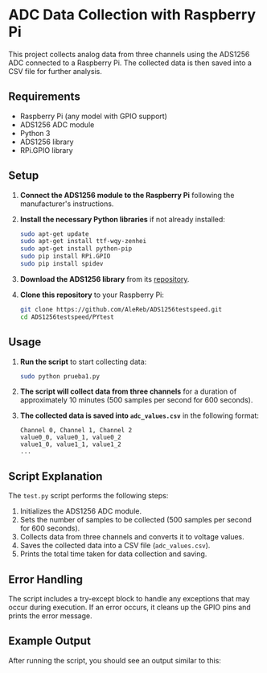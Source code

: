 # ADC Data Collection with Raspberry Pi

This project collects analog data from three channels using the ADS1256 ADC connected to a Raspberry Pi. The collected data is then saved into a CSV file for further analysis.

## Requirements

- Raspberry Pi (any model with GPIO support)
- ADS1256 ADC module
- Python 3
- ADS1256 library
- RPi.GPIO library

## Setup

1. **Connect the ADS1256 module to the Raspberry Pi** following the manufacturer's instructions.

2. **Install the necessary Python libraries** if not already installed:
    ```bash
    sudo apt-get update
    sudo apt-get install ttf-wqy-zenhei
    sudo apt-get install python-pip
    sudo pip install RPi.GPIO
    sudo pip install spidev
    ```

3. **Download the ADS1256 library** from its [repository]([https://github.com/AleReb/ADS1256testspeed](https://github.com/AleReb/ADS1256testspeed)).

4. **Clone this repository** to your Raspberry Pi:
    ```bash
    git clone https://github.com/AleReb/ADS1256testspeed.git
    cd ADS1256testspeed/PYtest
    ```

## Usage

1. **Run the script** to start collecting data:
    ```bash
    sudo python prueba1.py
    ```

2. **The script will collect data from three channels** for a duration of approximately 10 minutes (500 samples per second for 600 seconds).

3. **The collected data is saved into `adc_values.csv`** in the following format:
    ```
    Channel 0, Channel 1, Channel 2
    value0_0, value0_1, value0_2
    value1_0, value1_1, value1_2
    ...
    ```

## Script Explanation

The `test.py` script performs the following steps:

1. Initializes the ADS1256 ADC module.
2. Sets the number of samples to be collected (500 samples per second for 600 seconds).
3. Collects data from three channels and converts it to voltage values.
4. Saves the collected data into a CSV file (`adc_values.csv`).
5. Prints the total time taken for data collection and saving.

## Error Handling

The script includes a try-except block to handle any exceptions that may occur during execution. If an error occurs, it cleans up the GPIO pins and prints the error message.

## Example Output

After running the script, you should see an output similar to this:
